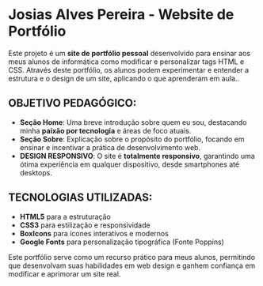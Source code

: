 # **Josias Alves Pereira** - Website de Portfólio

Este projeto é um **site de portfólio pessoal** desenvolvido para ensinar aos meus alunos de informática como modificar e personalizar tags HTML e CSS. Através deste portfólio, os alunos podem experimentar e entender a estrutura e o design de um site, aplicando o que aprenderam em aula..

## **OBJETIVO PEDAGÓGICO:**

- **Seção Home**: Uma breve introdução sobre quem eu sou, destacando minha **paixão por tecnologia** e áreas de foco atuais.
- **Seção Sobre**: Explicação sobre o propósito do portfólio, focando em ensinar e incentivar a prática de desenvolvimento web.
- **DESIGN RESPONSIVO**: O site é **totalmente responsivo**, garantindo uma ótima experiência em qualquer dispositivo, desde smartphones até desktops.

## **TECNOLOGIAS UTILIZADAS:**

- **HTML5** para a estruturação
- **CSS3** para estilização e responsividade
- **BoxIcons** para ícones interativos e modernos
- **Google Fonts** para personalização tipográfica (Fonte Poppins)

Este portfólio serve como um recurso prático para meus alunos, permitindo que desenvolvam suas habilidades em web design e ganhem confiança em modificar e aprimorar um site real.
